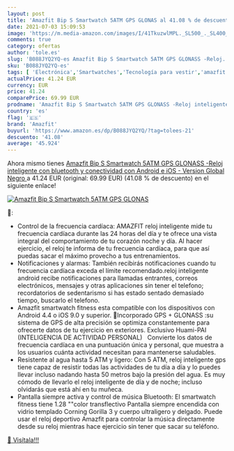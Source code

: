 ```yaml
---
layout: post
title: 'Amazfit Bip S Smartwatch 5ATM GPS GLONAS al 41.08 % de descuento'
date: 2021-07-03 15:09:53
image: 'https://m.media-amazon.com/images/I/41TkuzwlMPL._SL500_._SL400_.jpg'
comments: true
category: ofertas
author: 'tole.es'
slug: 'B088JYQ2YQ-es Amazfit Bip S Smartwatch 5ATM GPS GLONASS -Reloj...'
sku: 'B088JYQ2YQ-es'
tags: [ 'Electrónica','Smartwatches','Tecnología para vestir','amazfit','android', ]
actualPrice: 41.24 EUR
currency: EUR
price: 41.24
comparePrice: 69.99 EUR
prodname: 'Amazfit Bip S Smartwatch 5ATM GPS GLONASS -Reloj inteligente con bluetooth y conectividad con Android e iOS - Version Global  Negro '
country: 'es'
flag: '🇪🇸'
brand: 'Amazfit'
buyurl: 'https://www.amazon.es/dp/B088JYQ2YQ/?tag=tolees-21'
descuento: '41.08'
average: '45.924'
---
```


Ahora mismo tienes [Amazfit Bip S Smartwatch 5ATM GPS GLONASS -Reloj inteligente con bluetooth y conectividad con Android e iOS - Version Global  Negro ](https://www.amazon.es/dp/B088JYQ2YQ/?tag=tolees-21) a 41.24 EUR (original: 69.99 EUR) (41.08 %  de descuento) en el siguiente enlace!

[![Amazfit Bip S Smartwatch 5ATM GPS GLONAS](https://m.media-amazon.com/images/I/41TkuzwlMPL._SL500_._SL400_.jpg)](https://www.amazon.es/dp/B088JYQ2YQ/?tag=tolees-21)

🔎:

- Control de la frecuencia cardíaca: AMAZFIT reloj inteligente mide tu frecuencia cardíaca durante las 24 horas del día y te ofrece una vista integral del comportamiento de tu corazón noche y día. Al hacer ejercicio, el reloj te informa de tu frecuencia cardíaca, para que así puedas sacar el máximo provecho a tus entrenamientos.
- Notificaciones y alarmas: También recibirás notificaciones cuando tu frecuencia cardíaca exceda el límite recomendado.reloj inteligente android recibe notificaciones para llamadas entrantes, correos electrónicos, mensajes y otras aplicaciones sin tener el telefono; recordatorios de sedentarismo si has estado sentado demasiado tiempo, buscarlo el telefono.
- Amazfit smartwatch fitness esta compatible con los dispositivos con Android 4.4 o iOS 9.0 y superior. Incorporado GPS + GLONASS :su sistema de GPS de alta precisión se optimiza constantemente para ofrecerte datos de tu ejercicio en exteriores. Exclusivo Huami-PAI (INTELIGENCIA DE ACTIVIDAD PERSONAL)   Convierte los datos de frecuencia cardíaca en una puntuación única y personal, que muestra a los usuarios cuánta actividad necesitan para mantenerse saludables.
- Resistente al agua hasta 5 ATM y ligero: Con 5 ATM, reloj inteligente gps tiene capaz de resistir todas las actividades de tu día a día y lo puedes llevar incluso nadando hasta 50 metros bajo la presión del agua. Es muy cómodo de llevarlo el reloj inteligente de día y de noche; incluso olvidarás que está ahí en tu muñeca.
- Pantalla siempre activa y control de música Bluetooth: El smartwatch fitness tiene 1.28 ""color transflectivo Pantalla siempre encendida con vidrio templado Corning Gorilla 3 y cuerpo ultraligero y delgado. Puede usar el reloj deportivo Amazfit para controlar la música directamente desde su reloj mientras hace ejercicio sin tener que sacar su teléfono.

[🛒 Visítala!!!](https://www.amazon.es/dp/B088JYQ2YQ/?tag=tolees-21)
